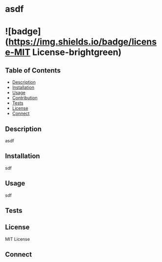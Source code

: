 
# asdf
# ![badge](https://img.shields.io/badge/license-MIT License-brightgreen)

## Table of Contents
- [Description](#description)
- [Installation](#installation)
- [Usage](#usage)
- [Contribution](#contribution)
- [Tests](#tests)
- [License](#license)
- [Connect](#connect)

## Description
asdf

## Installation
sdf

## Usage
sdf

## Tests


## License
MIT License

## Connect
<br>

